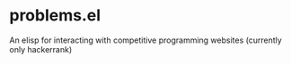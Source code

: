# problems.el
An elisp for interacting with competitive programming websites (currently only hackerrank)
